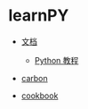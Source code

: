 # learnPY

* [文档](https://docs.python.org/zh-cn/3/)
    * [Python 教程](https://docs.python.org/zh-cn/3/tutorial/index.html)


* [carbon](https://carbon.now.sh/)
* [cookbook](https://python3-cookbook.readthedocs.io/zh_CN/latest/)
